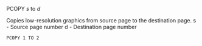 PCOPY *s* to *d*

Copies low-resolution graphics from source page to the destination page.
  s - Source page number
  d - Destination page number

```ecb2
PCOPY 1 TO 2
```
